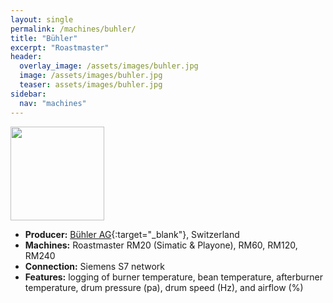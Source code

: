 ```yaml
---
layout: single
permalink: /machines/buhler/
title: "Bühler"
excerpt: "Roastmaster"
header:
  overlay_image: /assets/images/buhler.jpg
  image: /assets/images/buhler.jpg
  teaser: assets/images/buhler.jpg
sidebar:
  nav: "machines"
---
```


<img class="tab-image" src="{{ site.baseurl }}/assets/images/supporter-badge.png" width="150px">

* __Producer:__ [Bühler AG](http://www.buhlergroup.com/){:target="_blank"}, Switzerland
* __Machines:__ Roastmaster RM20 (Simatic & Playone), RM60, RM120, RM240
* __Connection:__ Siemens S7 network
* __Features:__ logging of burner temperature, bean temperature, afterburner temperature, drum pressure (pa), drum speed (Hz), and airflow (%)